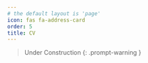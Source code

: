 ```yaml
---
# the default layout is 'page'
icon: fas fa-address-card 
order: 5
title: CV
---
```

> Under Construction
{: .prompt-warning }
